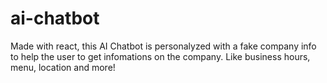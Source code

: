 # ai-chatbot
Made with react, this AI Chatbot is personalyzed with a fake company info to help the user to get infomations on the company. Like business hours, menu, location and more!
